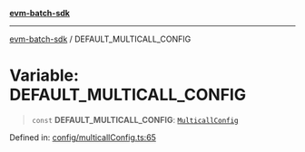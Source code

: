 [**evm-batch-sdk**](../README.md)

***

[evm-batch-sdk](../globals.md) / DEFAULT\_MULTICALL\_CONFIG

# Variable: DEFAULT\_MULTICALL\_CONFIG

> `const` **DEFAULT\_MULTICALL\_CONFIG**: [`MulticallConfig`](../interfaces/MulticallConfig.md)

Defined in: [config/multicallConfig.ts:65](https://github.com/akasharora963/evm-batch-sdk/blob/5b37c2ea625e7e8fce545be782ecdf3df051c29b/src/config/multicallConfig.ts#L65)
